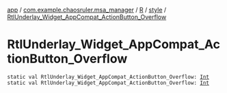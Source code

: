 [app](../../../index.md) / [com.example.chaosruler.msa_manager](../../index.md) / [R](../index.md) / [style](index.md) / [RtlUnderlay_Widget_AppCompat_ActionButton_Overflow](.)

# RtlUnderlay_Widget_AppCompat_ActionButton_Overflow

`static val RtlUnderlay_Widget_AppCompat_ActionButton_Overflow: `[`Int`](https://kotlinlang.org/api/latest/jvm/stdlib/kotlin/-int/index.html)
`static val RtlUnderlay_Widget_AppCompat_ActionButton_Overflow: `[`Int`](https://kotlinlang.org/api/latest/jvm/stdlib/kotlin/-int/index.html)